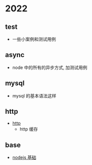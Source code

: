 # 2022

## test

- 一些小案例和测试用例

## async

- node 中的所有的异步方式, 加测试用例

## mysql

- mysql 的基本语法这样

## http

- [http](./http/readme.md)
  - http 缓存

## base
- [nodejs 基础](./base/readme.md)